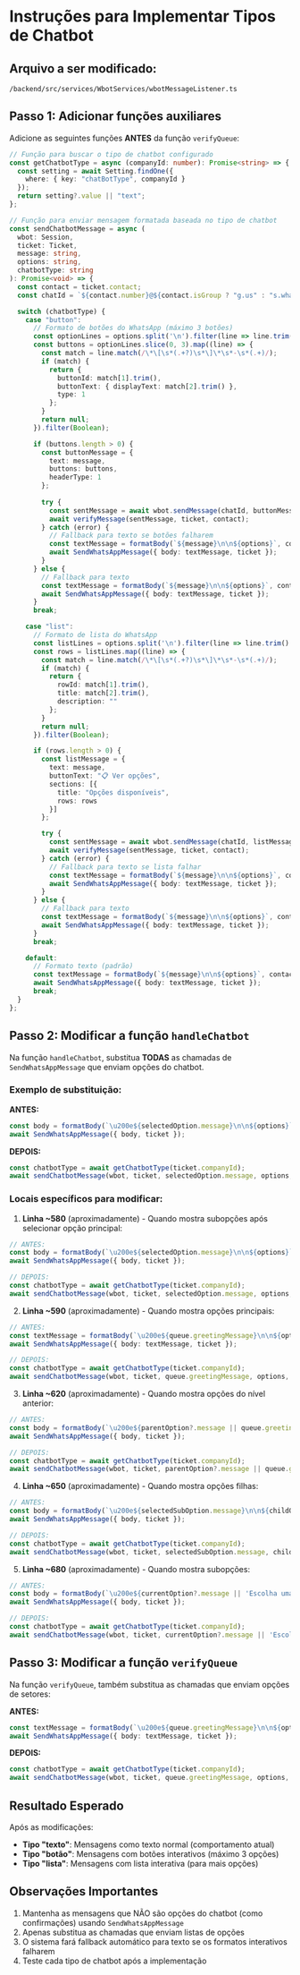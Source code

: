 # Instruções para Implementar Tipos de Chatbot

## Arquivo a ser modificado:
`/backend/src/services/WbotServices/wbotMessageListener.ts`

## Passo 1: Adicionar funções auxiliares

Adicione as seguintes funções **ANTES** da função `verifyQueue`:

```typescript
// Função para buscar o tipo de chatbot configurado
const getChatbotType = async (companyId: number): Promise<string> => {
  const setting = await Setting.findOne({
    where: { key: "chatBotType", companyId }
  });
  return setting?.value || "text";
};

// Função para enviar mensagem formatada baseada no tipo de chatbot
const sendChatbotMessage = async (
  wbot: Session,
  ticket: Ticket,
  message: string,
  options: string,
  chatbotType: string
): Promise<void> => {
  const contact = ticket.contact;
  const chatId = `${contact.number}@${contact.isGroup ? "g.us" : "s.whatsapp.net"}`;

  switch (chatbotType) {
    case "button":
      // Formato de botões do WhatsApp (máximo 3 botões)
      const optionLines = options.split('\n').filter(line => line.trim() && line.includes('*['));
      const buttons = optionLines.slice(0, 3).map((line) => {
        const match = line.match(/\*\[\s*(.+?)\s*\]\*\s*-\s*(.+)/);
        if (match) {
          return {
            buttonId: match[1].trim(),
            buttonText: { displayText: match[2].trim() },
            type: 1
          };
        }
        return null;
      }).filter(Boolean);

      if (buttons.length > 0) {
        const buttonMessage = {
          text: message,
          buttons: buttons,
          headerType: 1
        };
        
        try {
          const sentMessage = await wbot.sendMessage(chatId, buttonMessage);
          await verifyMessage(sentMessage, ticket, contact);
        } catch (error) {
          // Fallback para texto se botões falharem
          const textMessage = formatBody(`${message}\n\n${options}`, contact);
          await SendWhatsAppMessage({ body: textMessage, ticket });
        }
      } else {
        // Fallback para texto
        const textMessage = formatBody(`${message}\n\n${options}`, contact);
        await SendWhatsAppMessage({ body: textMessage, ticket });
      }
      break;

    case "list":
      // Formato de lista do WhatsApp
      const listLines = options.split('\n').filter(line => line.trim() && line.includes('*['));
      const rows = listLines.map((line) => {
        const match = line.match(/\*\[\s*(.+?)\s*\]\*\s*-\s*(.+)/);
        if (match) {
          return {
            rowId: match[1].trim(),
            title: match[2].trim(),
            description: ""
          };
        }
        return null;
      }).filter(Boolean);

      if (rows.length > 0) {
        const listMessage = {
          text: message,
          buttonText: "📋 Ver opções",
          sections: [{
            title: "Opções disponíveis",
            rows: rows
          }]
        };

        try {
          const sentMessage = await wbot.sendMessage(chatId, listMessage);
          await verifyMessage(sentMessage, ticket, contact);
        } catch (error) {
          // Fallback para texto se lista falhar
          const textMessage = formatBody(`${message}\n\n${options}`, contact);
          await SendWhatsAppMessage({ body: textMessage, ticket });
        }
      } else {
        // Fallback para texto
        const textMessage = formatBody(`${message}\n\n${options}`, contact);
        await SendWhatsAppMessage({ body: textMessage, ticket });
      }
      break;

    default:
      // Formato texto (padrão)
      const textMessage = formatBody(`${message}\n\n${options}`, contact);
      await SendWhatsAppMessage({ body: textMessage, ticket });
      break;
  }
};
```

## Passo 2: Modificar a função `handleChatbot`

Na função `handleChatbot`, substitua **TODAS** as chamadas de `SendWhatsAppMessage` que enviam opções do chatbot.

### Exemplo de substituição:

**ANTES:**
```typescript
const body = formatBody(`\u200e${selectedOption.message}\n\n${options}`, ticket.contact);
await SendWhatsAppMessage({ body, ticket });
```

**DEPOIS:**
```typescript
const chatbotType = await getChatbotType(ticket.companyId);
await sendChatbotMessage(wbot, ticket, selectedOption.message, options, chatbotType);
```

### Locais específicos para modificar:

1. **Linha ~580** (aproximadamente) - Quando mostra subopções após selecionar opção principal:
```typescript
// ANTES:
const body = formatBody(`\u200e${selectedOption.message}\n\n${options}`, ticket.contact);
await SendWhatsAppMessage({ body, ticket });

// DEPOIS:
const chatbotType = await getChatbotType(ticket.companyId);
await sendChatbotMessage(wbot, ticket, selectedOption.message, options, chatbotType);
```

2. **Linha ~590** (aproximadamente) - Quando mostra opções principais:
```typescript
// ANTES:
const textMessage = formatBody(`\u200e${queue.greetingMessage}\n\n${options}`, ticket.contact);
await SendWhatsAppMessage({ body: textMessage, ticket });

// DEPOIS:
const chatbotType = await getChatbotType(ticket.companyId);
await sendChatbotMessage(wbot, ticket, queue.greetingMessage, options, chatbotType);
```

3. **Linha ~620** (aproximadamente) - Quando mostra opções do nível anterior:
```typescript
// ANTES:
const body = formatBody(`\u200e${parentOption?.message || queue.greetingMessage}\n\n${options}`, ticket.contact);
await SendWhatsAppMessage({ body, ticket });

// DEPOIS:
const chatbotType = await getChatbotType(ticket.companyId);
await sendChatbotMessage(wbot, ticket, parentOption?.message || queue.greetingMessage, options, chatbotType);
```

4. **Linha ~650** (aproximadamente) - Quando mostra opções filhas:
```typescript
// ANTES:
const body = formatBody(`\u200e${selectedSubOption.message}\n\n${childOptionsText}`, ticket.contact);
await SendWhatsAppMessage({ body, ticket });

// DEPOIS:
const chatbotType = await getChatbotType(ticket.companyId);
await sendChatbotMessage(wbot, ticket, selectedSubOption.message, childOptionsText, chatbotType);
```

5. **Linha ~680** (aproximadamente) - Quando mostra subopções:
```typescript
// ANTES:
const body = formatBody(`\u200e${currentOption?.message || 'Escolha uma opção:'}\n\n${options}`, ticket.contact);
await SendWhatsAppMessage({ body, ticket });

// DEPOIS:
const chatbotType = await getChatbotType(ticket.companyId);
await sendChatbotMessage(wbot, ticket, currentOption?.message || 'Escolha uma opção:', options, chatbotType);
```

## Passo 3: Modificar a função `verifyQueue`

Na função `verifyQueue`, também substitua as chamadas que enviam opções de setores:

**ANTES:**
```typescript
const textMessage = formatBody(`\u200e${queue.greetingMessage}\n\n${options}`, contact);
await SendWhatsAppMessage({ body: textMessage, ticket });
```

**DEPOIS:**
```typescript
const chatbotType = await getChatbotType(ticket.companyId);
await sendChatbotMessage(wbot, ticket, queue.greetingMessage, options, chatbotType);
```

## Resultado Esperado

Após as modificações:

- **Tipo "texto"**: Mensagens como texto normal (comportamento atual)
- **Tipo "botão"**: Mensagens com botões interativos (máximo 3 opções)
- **Tipo "lista"**: Mensagens com lista interativa (para mais opções)

## Observações Importantes

1. Mantenha as mensagens que NÃO são opções do chatbot (como confirmações) usando `SendWhatsAppMessage`
2. Apenas substitua as chamadas que enviam listas de opções
3. O sistema fará fallback automático para texto se os formatos interativos falharem
4. Teste cada tipo de chatbot após a implementação